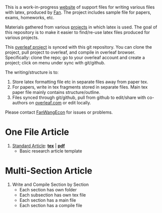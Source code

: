 This is a work-in-progress [website](https://fanwangecon.github.io/Tex4Econ/) of support files for writing various files with latex, produced by [Fan](https://fanwangecon.github.io/). The project includes sample file for papers, exams, homeworks, etc.

Materials gathered from various [projects](https://fanwangecon.github.io/research) in which latex is used. The goal of this repository is to make it easier to find/re-use latex files produced for various projects.

This [overleaf project](https://www.overleaf.com/read/xjsqdwrkfrhq) is synced with this git repository. You can clone the project, pull project to overleaf, and compile in overleaf browser. Specifically: clone the repo; go to your overleaf account and create a project; click on menu under sync with git/github.

The writing/structure is to:
1. Store latex formatting file etc in separate files away from paper tex.
2. For papers, write in tex fragments stored in separate files. Main tex paper file mainly contains structure/outline.
3. Files synced through git/github, pull from github to edit/share with co-authors on [overleaf.com](https://overleaf.com) or edit locally.

Please contact [FanWangEcon](https://fanwangecon.github.io/) for issues or problems.

# One File Article

1. [Standard Article](https://github.com/FanWangEcon/Tex4Econ/blob/master/singlefile_article/article_fan.tex): [**tex**](https://github.com/FanWangEcon/Tex4Econ/blob/master/singlefile_article/article_fan.tex) \|  [**pdf**](https://github.com/FanWangEcon/Tex4Econ/blob/master/singlefile_article/article_fan.pdf)
    + Basic research article template

# Multi-Section Article

1. Write and Compile Section by Section
    + Each section has own folder
    + Each subsection has own tex file
    + Each section has a main file
    + Each section has a compile file

